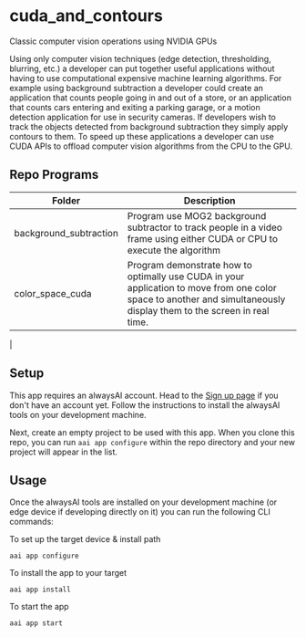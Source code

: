 # cuda_and_contours
Classic computer vision operations using NVIDIA GPUs

Using only computer vision techniques (edge detection, thresholding, blurring, etc.) a developer can put together useful applications without having to use computational expensive machine learning algorithms. For example using background subtraction a developer could create an application that counts people going in and out of a store, or an application that counts cars entering and exiting a parking garage, or a motion detection application for use in security cameras. If developers wish to track the objects detected from background subtraction they simply apply contours to them. To speed up these applications a developer can use CUDA APIs to offload computer vision algorithms from the CPU to the GPU.

## Repo Programs
| Folder                     	| Description                                                                                              	|
|----------------------------	|----------------------------------------------------------------------------------------------------------	|
| background_subtraction   | Program use MOG2 background subtractor to track people in a video frame using either CUDA or CPU to execute the algorithm|
| color_space_cuda 	       | Program demonstrate how to optimally use CUDA in your application to move from one color space to another and simultaneously display them to the screen in real time.|
|
## Setup

This app requires an alwaysAI account. Head to the [Sign up page](https://www.alwaysai.co/dashboard) if you don't have an account yet. Follow the instructions to install the alwaysAI tools on your development machine.

Next, create an empty project to be used with this app. When you clone this repo, you can run `aai app configure` within the repo directory and your new project will appear in the list.

## Usage

Once the alwaysAI tools are installed on your development machine (or edge device if developing directly on it) you can run the following CLI commands:

To set up the target device & install path

```
aai app configure
```

To install the app to your target

```
aai app install
```

To start the app

```
aai app start
```
